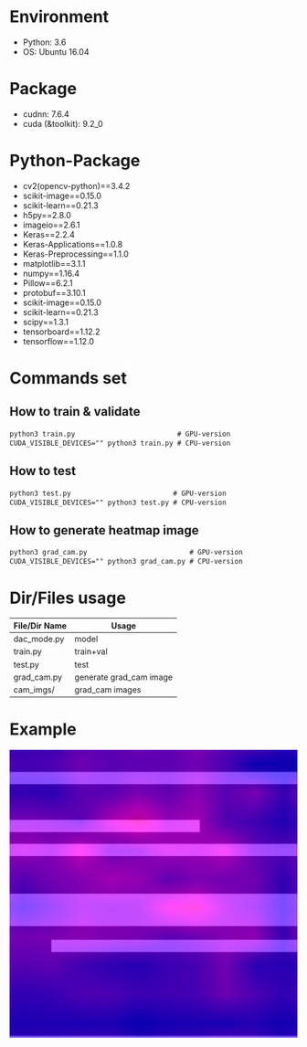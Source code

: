 # Environment
* Python: 3.6
* OS: Ubuntu 16.04 


# Package
* cudnn: 7.6.4
* cuda (&toolkit): 9.2_0


# Python-Package
* cv2(opencv-python)==3.4.2
* scikit-image==0.15.0
* scikit-learn==0.21.3
* h5py==2.8.0
* imageio==2.6.1
* Keras==2.2.4
* Keras-Applications==1.0.8
* Keras-Preprocessing==1.1.0
* matplotlib==3.1.1
* numpy==1.16.4
* Pillow==6.2.1
* protobuf==3.10.1
* scikit-image==0.15.0
* scikit-learn==0.21.3
* scipy==1.3.1
* tensorboard==1.12.2
* tensorflow==1.12.0


# Commands set
## How to train & validate
```
python3 train.py                         # GPU-version
CUDA_VISIBLE_DEVICES="" python3 train.py # CPU-version
```

## How to test
```
python3 test.py                         # GPU-version
CUDA_VISIBLE_DEVICES="" python3 test.py # CPU-version
```

## How to generate heatmap image
```
python3 grad_cam.py                         # GPU-version
CUDA_VISIBLE_DEVICES="" python3 grad_cam.py # CPU-version
```


# Dir/Files usage
| File/Dir Name  |  Usage  |
|---|---|
| dac_mode.py  | model  |
| train.py  | train+val  |
| test.py  | test  |
| grad_cam.py  | generate grad_cam image  |
| cam_imgs/  | grad_cam images  |


# Example
![](https://github.com/r06725028/2019-tsmc-dac/blob/master/example_images/new_img_1.jpg)
